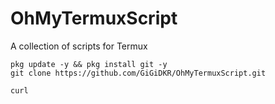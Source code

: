 # OhMyTermuxScript
A collection of scripts for Termux

````
pkg update -y && pkg install git -y
git clone https://github.com/GiGiDKR/OhMyTermuxScript.git
````

````
curl
````
